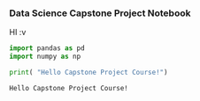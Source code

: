 ### Data Science Capstone Project Notebook

HI :v


```python
import pandas as pd
import numpy as np
```


```python
print( "Hello Capstone Project Course!")
```

    Hello Capstone Project Course!



```python

```
